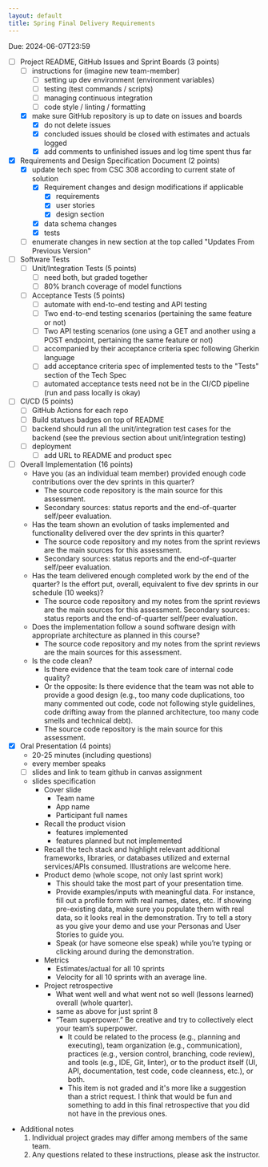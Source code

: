 ```yaml
---
layout: default
title: Spring Final Delivery Requirements
---
```


Due: 2024-06-07T23:59

- [ ] Project README, GitHub Issues and Sprint Boards (3 points)
  - [ ] instructions for (imagine new team-member)
    - [ ] setting up dev environment (environment variables)
    - [ ] testing (test commands / scripts)
    - [ ] managing continuous integration
    - [ ] code style / linting / formatting
  - [x] make sure GitHub repository is up to date on issues and boards
    - [x] do not delete issues
    - [x] concluded issues should be closed with estimates and actuals logged
    - [x] add comments to unfinished issues and log time spent thus far
- [x] Requirements and Design Specification Document (2 points)
  - [x] update tech spec from CSC 308 according to current state of solution
    - [x] Requirement changes and design modifications if applicable
      - [x] requirements
      - [x] user stories
      - [x] design section
    - [x] data schema changes
    - [x] tests
  - [ ] enumerate changes in new section at the top called "Updates From Previous
        Version"
- [ ] Software Tests
  - [ ] Unit/Integration Tests (5 points)
    - [ ] need both, but graded together
    - [ ] 80% branch coverage of model functions
  - [ ] Acceptance Tests (5 points)
    - [ ] automate with end-to-end testing and API testing
    - [ ] Two end-to-end testing scenarios (pertaining the same feature or not)
    - [ ] Two API testing scenarios (one using a GET and another using a POST
          endpoint, pertaining the same feature or not)
    - [ ] accompanied by their acceptance criteria spec following Gherkin language
    - [ ] add acceptance criteria spec of implemented tests to the "Tests" section of
          the Tech Spec
    - [ ] automated acceptance tests need not be in the CI/CD pipeline (run and pass
          locally is okay)
- [ ] CI/CD (5 points)
  - [ ] GitHub Actions for each repo
  - [ ] Build statues badges on top of README
  - [ ] backend should run all the unit/integration test cases for the backend (see
        the previous section about unit/integration testing)
  - [ ] deployment
    - [ ] add URL to README and product spec
- [ ] Overall Implementation (16 points)
  - Have you (as an individual team member) provided enough code contributions over the dev sprints in this quarter?
    - The source code repository is the main source for this assessment.
    - Secondary sources: status reports and the end-of-quarter self/peer evaluation.
  - Has the team shown an evolution of tasks implemented and functionality delivered over the dev sprints in this quarter?
    - The source code repository and my notes from the sprint reviews are the main sources for this assessment.
    - Secondary sources: status reports and the end-of-quarter self/peer evaluation.
  - Has the team delivered enough completed work by the end of the quarter? Is the effort put, overall, equivalent to five dev sprints in our schedule (10 weeks)?
    - The source code repository and my notes from the sprint reviews are the main sources for this assessment. Secondary sources: status reports and the end-of-quarter self/peer evaluation.
  - Does the implementation follow a sound software design with appropriate architecture as planned in this course?
    - The source code repository and my notes from the sprint reviews are the main sources for this assessment.
  - Is the code clean?
    - Is there evidence that the team took care of internal code quality?
    - Or the opposite: Is there evidence that the team was not able to provide a good design (e.g., too many code duplications, too many commented out code, code not following style guidelines, code drifting away from the planned architecture, too many code smells and technical debt).
    - The source code repository is the main source for this assessment.
- [x] Oral Presentation (4 points)
  - 20-25 minutes (including questions)
  - every member speaks
  - [ ] slides and link to team github in canvas assignment
  - slides specification
    - Cover slide
      - Team name
      - App name
      - Participant full names
    - Recall the product vision
      - features implemented
      - features planned but not implemented
    - Recall the tech stack and highlight relevant additional frameworks, libraries, or databases utilized and external services/APIs consumed. Illustrations are welcome here.
    - Product demo (whole scope, not only last sprint work)
      - This should take the most part of your presentation time.
      - Provide examples/inputs with meaningful data. For instance, fill out a profile form with real names, dates, etc. If showing pre-existing data, make sure you populate them with real data, so it looks real in the demonstration. Try to tell a story as you give your demo and use your Personas and User Stories to guide you.
      - Speak (or have someone else speak) while you’re typing or clicking around during the demonstration.
    - Metrics
      - Estimates/actual for all 10 sprints
      - Velocity for all 10 sprints with an average line.
    - Project retrospective
      - What went well and what went not so well (lessons learned) overall (whole quarter).
      - same as above for just sprint 8
      - “Team superpower.” Be creative and try to collectively elect your team’s superpower.
        - It could be related to the process (e.g., planning and executing), team organization (e.g., communication), practices (e.g., version control, branching, code review), and tools (e.g., IDE, Git, linter), or to the product itself (UI, API, documentation, test code, code cleanness, etc.), or both.
        - This item is not graded and it's more like a suggestion than a strict request. I think that would be fun and something to add in this final retrospective that you did not have in the previous ones.
- Additional notes
  1. Individual project grades may differ among members of the same team.
  2. Any questions related to these instructions, please ask the instructor.
